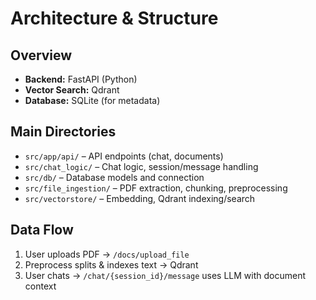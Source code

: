 # Architecture & Structure

## Overview
- **Backend:** FastAPI (Python)
- **Vector Search:** Qdrant
- **Database:** SQLite (for metadata)


## Main Directories
- `src/app/api/` – API endpoints (chat, documents)
- `src/chat_logic/` – Chat logic, session/message handling
- `src/db/` – Database models and connection
- `src/file_ingestion/` – PDF extraction, chunking, preprocessing
- `src/vectorstore/` – Embedding, Qdrant indexing/search

## Data Flow
1. User uploads PDF → `/docs/upload_file`
2. Preprocess splits & indexes text → Qdrant
3. User chats → `/chat/{session_id}/message` uses LLM with document context 